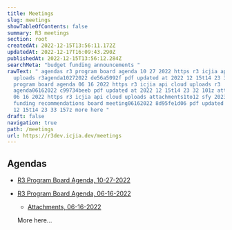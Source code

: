 ```yaml
---
title: Meetings
slug: meetings
showTableOfContents: false
summary: R3 meetings
section: root
createdAt: 2022-12-15T13:56:11.172Z
updatedAt: 2022-12-17T16:09:43.290Z
publishedAt: 2022-12-15T13:56:12.284Z
searchMeta: "budget funding announcements "
rawText: " agendas r3 program board agenda 10 27 2022 https r3 icjia api cloud
  uploads r3agenda10272022 de56a5092f pdf updated at 2022 12 15t14 23 32 264z r3
  program board agenda 06 16 2022 https r3 icjia api cloud uploads r3
  agenda06162022 c99734beeb pdf updated at 2022 12 15t14 23 32 101z attachments
  06 16 2022 https r3 icjia api cloud uploads attachments1to12 sfy 2023 r3
  funding recommendations board meeting06162022 8d95fe1d06 pdf updated at 2022
  12 15t14 23 33 157z more here "
draft: false
navigation: true
path: /meetings
url: https://r3dev.icjia.dev/meetings
---
```



## Agendas

- [R3 Program Board Agenda, 10-27-2022](https://r3.icjia-api.cloud/uploads/R3agenda10272022_de56a5092f.pdf?updated_at=2022-12-15T14:23:32.264Z)

- [R3 Program Board Agenda, 06-16-2022](https://r3.icjia-api.cloud/uploads/R3_Agenda06162022_c99734beeb.pdf?updated_at=2022-12-15T14:23:32.101Z)

  - [Attachments, 06-16-2022](https://r3.icjia-api.cloud/uploads/Attachments1to12_SFY_2023_R3_Funding_Recommendations_Board_Meeting06162022_8d95fe1d06.pdf?updated_at=2022-12-15T14:23:33.157Z)
  
  
  More here...

